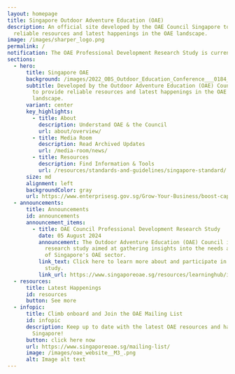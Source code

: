```yaml
---
layout: homepage
title: Singapore Outdoor Adventure Education (OAE)
description: An official site developed by the OAE Council Singapore to provide
  reliable resources and latest happenings in the OAE landscape.
image: /images/sharper_logo.png
permalink: /
notification: The OAE Professional Development Research Study is currently ongoing.
sections:
  - hero:
      title: Singapore OAE
      background: /images/2022_OBS_Outdoor_Education_Conference___0184_dark.jpg
      subtitle: Developed by the Outdoor Adventure Education (OAE) Council Singapore
        to provide reliable resources and latest happenings in the OAE
        landscape.
      variant: center
      key_highlights:
        - title: About
          description: Understand OAE & the Council
          url: about/overview/
        - title: Media Room
          description: Read Archived Updates
          url: /media-room/news/
        - title: Resources
          description: Find Information & Tools
          url: /resources/standards-and-guidelines/singapore-standard/
      size: md
      alignment: left
      backgroundColor: gray
      url: https://www.enterprisesg.gov.sg/Grow-Your-Business/boost-capabilities/quality-and-standards/comment-on-draft-standards
  - announcements:
      title: Announcements
      id: announcements
      announcement_items:
        - title: OAE Council Professional Development Research Study
          date: 05 August 2024
          announcement: The Outdoor Adventure Education (OAE) Council is embarking on a
            research study aimed at gathering insights into the needs and issues
            of Singapore's OAE sector.
          link_text: Click here to learn more about and participate in this research
            study.
          link_url: https://www.singaporeoae.sg/resources/learninghub/insights
  - resources:
      title: Latest Happenings
      id: resources
      button: See more
  - infopic:
      title: Climb onboard and Join the OAE Mailing List
      id: infopic
      description: Keep up to date with the latest OAE resources and happenings in
        Singapore!
      button: click here now
      url: https://www.singaporeoae.sg/mailing-list/
      image: /images/oae_website__M3_.png
      alt: Image alt text
---
```

